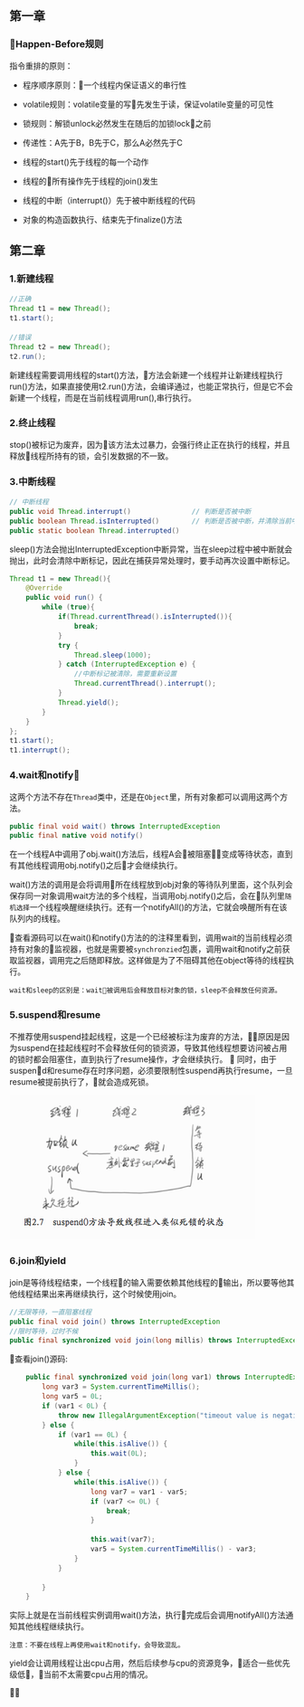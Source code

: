 ## 第一章

### Happen-Before规则
指令重排的原则：

* 程序顺序原则：一个线程内保证语义的串行性

* volatile规则：volatile变量的写先发生于读，保证volatile变量的可见性

* 锁规则：解锁unlock必然发生在随后的加锁lock之前

* 传递性：A先于B，B先于C，那么A必然先于C

* 线程的start()先于线程的每一个动作

* 线程的所有操作先于线程的join()发生

* 线程的中断（interrupt()）先于被中断线程的代码

* 对象的构造函数执行、结束先于finalize()方法

## 第二章
### 1.新建线程
```java
//正确
Thread t1 = new Thread();
t1.start();

//错误
Thread t2 = new Thread();
t2.run();
```
新建线程需要调用线程的start()方法，方法会新建一个线程并让新建线程执行run()方法，如果直接使用t2.run()方法，会编译通过，也能正常执行，但是它不会新建一个线程，而是在当前线程调用run(),串行执行。

### 2.终止线程

stop()被标记为废弃，因为该方法太过暴力，会强行终止正在执行的线程，并且释放线程所持有的锁，会引发数据的不一致。

### 3.中断线程
```java
// 中断线程
public void Thread.interrupt()               // 判断是否被中断
public boolean Thread.isInterrupted()        // 判断是否被中断，并清除当前中断状态
public static boolean Thread.interrupted()   
```

sleep()方法会抛出InterruptedException中断异常，当在sleep过程中被中断就会抛出，此时会清除中断标记，因此在捕获异常处理时，要手动再次设置中断标记。
```java
Thread t1 = new Thread(){
	@Override
	public void run() {
		while (true){
			if(Thread.currentThread().isInterrupted()){
				break;
			}
			try {
				Thread.sleep(1000);
			} catch (InterruptedException e) {
				//中断标记被清除，需要重新设置
				Thread.currentThread().interrupt();
			}
			Thread.yield();
		}
	}
};
t1.start();
t1.interrupt();
```

### 4.wait和notify

这两个方法不存在`Thread`类中，还是在`Object`里，所有对象都可以调用这两个方法。

```java
public final void wait() throws InterruptedException
public final native void notify()
```
在一个线程A中调用了obj.wait()方法后，线程A会被阻塞变成等待状态，直到有其他线程调用obj.notify()之后才会继续执行。

wait()方法的调用是会将调用所在线程放到obj对象的等待队列里面，这个队列会保存同一对象调用wait方法的多个线程，当调用obj.notify()之后，会在队列里`随机选择`一个线程唤醒继续执行。还有一个notifyAll()的方法，它就会唤醒所有在该队列内的线程。

查看源码可以在wait()和notify()方法的的注释里看到，调用wait的当前线程必须持有对象的监视器，也就是需要被`synchronzied`包裹，调用wait和notify之前获取监视器，调用完之后随即释放。这样做是为了不阻碍其他在object等待的线程执行。

`wait和sleep的区别是：wait被调用后会释放目标对象的锁，sleep不会释放任何资源。`

### 5.suspend和resume
不推荐使用suspend挂起线程，这是一个已经被标注为废弃的方法，原因是因为suspend在挂起线程时不会释放任何的锁资源，导致其他线程想要访问被占用的锁时都会阻塞住，直到执行了resume操作，才会继续执行。

同时，由于suspend和resume存在时序问题，必须要限制性suspend再执行resume，一旦resume被提前执行了，就会造成死锁。

![](https://github.com/KinsomyJS/KinsomyJS.github.io/blob/master/img/Concurrent_Action/suspend1.png?raw=true)

### 6.join和yield
join是等待线程结束，一个线程的输入需要依赖其他线程的输出，所以要等他其他线程结果出来再继续执行，这个时候使用join。
```java
//无限等待，一直阻塞线程
public final void join() throws InterruptedException
//限时等待，过时不候
public final synchronized void join(long millis) throws InterruptedException
```
查看join()源码:
```java
    public final synchronized void join(long var1) throws InterruptedException {
        long var3 = System.currentTimeMillis();
        long var5 = 0L;
        if (var1 < 0L) {
            throw new IllegalArgumentException("timeout value is negative");
        } else {
            if (var1 == 0L) {
                while(this.isAlive()) {
                    this.wait(0L);
                }
            } else {
                while(this.isAlive()) {
                    long var7 = var1 - var5;
                    if (var7 <= 0L) {
                        break;
                    }

                    this.wait(var7);
                    var5 = System.currentTimeMillis() - var3;
                }
            }

        }
    }
```
实际上就是在当前线程实例调用wait()方法，执行完成后会调用notifyAll()方法通知其他线程继续执行。

`注意：不要在线程上再使用wait和notify，会导致混乱。`

yield会让调用线程让出cpu占用，然后后续参与cpu的资源竞争，适合一些优先级低，当前不太需要cpu占用的情况。

